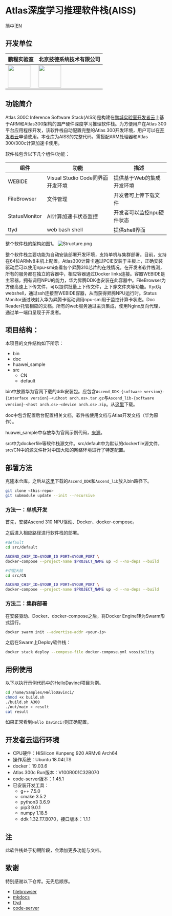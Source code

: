 # Atlas深度学习推理软件栈(AISS)

简中|[EN](Readme.md)

## 开发单位

| 鹏程实验室  |  北京技德系统技术有限公司 |
|---|---|
|<img src="https://dw.pcl.ac.cn/eco-mall/favicon.ico" width="70" height="70" />|  <img src="https://i.loli.net/2020/08/27/rG7SsjcwBMKAENW.png"  height="70" />|

## 功能简介

Atlas 300C Inference Software Stack(AISS)是构建在[鹏城实验室](http://www.pcl.ac.cn/)[开发者云](https://dw.pcl.ac.cn)上基于ARM和Atlas300架构的国产硬件深度学习推理软件栈。为方便用户在Atlas 300平台应用程序开发，该软件栈自动配置完整的Atlas 300开发环境，用户可以在[开发者云](https://dw.pcl.ac.cn/#/soft/deepLearn)申请使用。本仓库为AISS的完整代码，需搭配ARM处理器和Atlas 300/300c计算加速卡使用。

软件栈包含以下几个组件/功能：

| 组件  |  功能 | 描述 |
|---|---|---|
|WEBIDE  | Visual Studio Code同界面开发环境  | 提供基于Web的集成开发环境|
|FileBrowser|文件管理|开发者可上传下载文件 |
|StatusMonitor|AI计算加速卡状态监控|开发者可以监控npu硬件状态 |
|ttyd|web bash shell|提供shell界面 |

整个软件栈的架构如图1。
![Structure.png](https://i.loli.net/2020/08/21/yjWp1n68NQZLxhc.png)

整个软件栈主要功能为自动安装部署开发环境，支持单机与集群部署。目前，支持在64位ARMv8主机上配置。Atlas300计算卡通过PCIE安装于主板上，正确安装驱动后可以使用npu-smi查看各个昇腾310芯片的在线情况。在开发者软件栈测，所有的服务都在独立的容器中，相应容器通过Docker links连接。容器WEBIDE是主容器，拥有调用NPU的能力，华为昇腾DDK也安装在此容器中。FileBrowser为方便高速上下传文件，可以提供批量上下传文件，上下穿文件夹等功能。ttyd为webshell，通过ssh连接至WEBIDE容器，从而获得昇腾NPU运行时。Status Monitor通过映射入华为昇腾卡驱动调用npu-smi用于监控计算卡状态。Doc Reader托管相应的文档。所有的web服务通过主页集成，使用Nginx反向代理，通过单一端口呈现于开发者。

## 项目结构：

本项目的文件结构如下所示：
* bin
* doc
* huawei_sample
* src
    * CN
    * default

bin中放置华为官网下载的ddk安装包。应包含`Ascend_DDK-{software version}-{interface version}-<uihost arch.os>.tar.gz`与`Ascend_lib-{software version}-<host arch.os>-<device arch.os>.zip`。从[这里](https://support.huawei.com/enterprisesearch/ebgSearch#keyword=Ascend_DDK&lang=zh&outside=0&searchCount=1&searchType=searchAll&type=searchAll)下载。

doc中包含配置后台配置相关文档，软件栈使用文档与Atlas开发文档（华为原作）。

huawei_sample中存放华为官网示例代码，[来源](https://gitee.com/HuaweiAtlas/samples/tree/master)。

src中为dockerfile等软件栈源文件。src/default中为默认的dockerfile源文件，src/CN中的源文件针对中国大陆的网络环境进行了特定配置。

## 部署方法

克隆本仓库。之后从[这里](https://support.huawei.com/enterprisesearch/ebgSearch#keyword=Ascend_DDK&lang=zh&outside=0&searchCount=1&searchType=searchAll&type=searchAll)下载的`Ascend_DDK`和`Ascend_lib`放入bin路径下。

```bash
git clone <this-repo>
git submodule update --init --recursive
```

### 方法一：单机开发

首先，安装Ascend 310 NPU驱动、Docker、docker-compose。

<!-- 可以通过此src/check_env.sh脚本 -->

之后进入相应路径进行软件栈的部署。

```bash
#default
cd src/default

ASCEND_CHIP_ID=$YOUR_ID PORT=$YOUR_PORT \
docker-compose --project-name $PROJECT_NAME up -d --no-deps --build

#中国大陆
cd src/CN

ASCEND_CHIP_ID=$YOUR_ID PORT=$YOUR_PORT \
docker-compose --project-name $PROJECT_NAME up -d --no-deps --build
```
### 方法二：集群部署
在安装驱动、Docker、docker-compose之后，将Docker Engine转为Swarm形式运行。

```bash
docker swarm init --advertise-addr <your-ip>
```

之后在Swarm上Deploy软件栈：

```bash
docker stack deploy --compose-file docker-compose.yml vossibility
```

## 用例使用

以下以执行示例代码中的HelloDavinci项目为例。

```bash
cd /home/Samples/HelloDavinci/
chmod +x build.sh
./build.sh A300
./out/main > result
cat result
```

如果正常看到`Hello Davinci!`则正确配置。

## 开发者云运行环境

* CPU硬件：HiSilicon Kunpeng 920 ARMv8 Arch64
* 操作系统：Ubuntu 18.04LTS
* docker：19.03.6
* Atlas 300c Run版本：V100R001C32B070
* code-server版本：1.45.1
* 已安装开发工具：
    * g++ 7.5.0
    * cmake 3.5.2
    * python3 3.6.9
    * pip3 9.0.1
    * numpy 1.18.5
    * ddk 1.32.T7.B070，接口版本：1.1.1

## 注

此软件栈处于初期阶段，会添加更多功能与文档。

## 致谢

特别感谢以下仓库。无先后顺序。

* [filebrowser](https://github.com/filebrowser/filebrowser)
* [mkdocs](https://github.com/mkdocs/mkdocs)
* [ttyd](https://github.com/tsl0922/ttyd)
* [code-server](https://github.com/cdr/code-server)